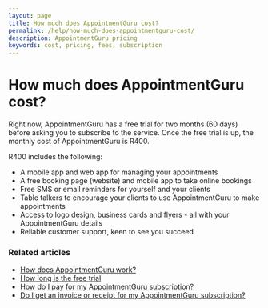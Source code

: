 ```yaml
---
layout: page
title: How much does AppointmentGuru cost?
permalink: /help/how-much-does-appointmentguru-cost/
description: AppointmentGuru pricing
keywords: cost, pricing, fees, subscription
---
```


# How much does AppointmentGuru cost?

Right now, AppointmentGuru has a free trial for two months (60 days) before asking you to subscribe to the service. Once the free trial is up, the monthly cost of AppointmentGuru is R400.

R400 includes the following:

* A mobile app and web app for managing your appointments
* A free booking page (website) and mobile app to take online bookings
* Free SMS or email reminders for yourself and your clients
* Table talkers to encourage your clients to use AppointmentGuru to make appointments
* Access to logo design, business cards and flyers - all with your AppointmentGuru details
* Reliable customer support, keen to see you succeed

### Related articles

* [How does AppointmentGuru work?](/help/how-does-appointmentguru-work)
* [How long is the free trial](/help/how-long-is-the-free-trial)
* [How do I pay for my AppointmentGuru subscription?](/help/how-do-I-pay)
* [Do I get an invoice or receipt for my AppointmentGuru subscription?](/help/do-I-get-a-receipt)
